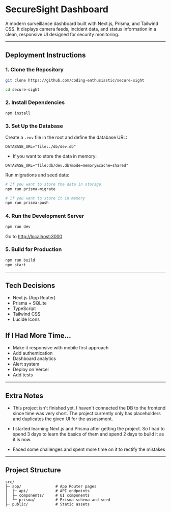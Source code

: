 # SecureSight Dashboard

A modern surveillance dashboard built with Next.js, Prisma, and Tailwind CSS. It displays camera feeds, incident data, and status information in a clean, responsive UI designed for security monitoring.

--- 

## Deployment Instructions

### 1. Clone the Repository

```bash
git clone https://github.com/coding-enthusiastic/secure-sight

cd secure-sight
```

### 2. Install Dependencies

```bash
npm install
```

### 3. Set Up the Database

Create a `.env` file in the root and define the database URL:

```env
DATABASE_URL="file:./db/dev.db"
```

+ If you want to store the data in memory:

```env
DATABASE_URL="file:db/dev.db?mode=memory&cache=shared"
```

Run migrations and seed data:

```bash
# If you want to store the data in storage
npm run prisma-migrate

# If you want to store it in memory
npm run prisma-push
```

### 4. Run the Development Server

```bash
npm run dev
```

Go to [http://localhost:3000](http://localhost:3000)

### 5. Build for Production

```bash
npm run build
npm start
```

---

##  Tech Decisions

+ Next.js (App Router)
+ Prisma + SQLite
+ TypeScript
+ Tailwind CSS
+ Lucide Icons


##  If I Had More Time…

* Make it responsive with mobile first approach
* Add authentication 
* Dashboard analytics
* Alert system 
* Deploy on Vercel 
* Add tests

--- 

## Extra Notes

- This project isn't finished yet. I haven't connected the DB to the frontend since time was very short. The project currently only has placeholders and duplicates the given UI for the assessment.

- I started learning Next.js and Prisma after getting the project. So I had to spend 3 days to learn the basics of them and spend 2 days to build it as it is now.

- Faced some challenges and spent more time on it to rectify the mistakes

---

## Project Structure

```
src/
├─ app/               # App Router pages
│  ├─ api/            # API endpoints
│  ├─ components/     # UI components
│  └─ prisma/         # Prisma schema and seed
├─ public/            # Static assets 
```
